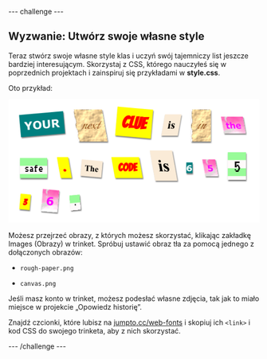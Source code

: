 \--- challenge \---

## Wyzwanie: Utwórz swoje własne style

Teraz stwórz swoje własne style klas i uczyń swój tajemniczy list jeszcze bardziej interesującym. Skorzystaj z CSS, którego nauczyłeś się w poprzednich projektach i zainspiruj się przykładami w **style.css**.

Oto przykład:

![zrzut ekranu](images/letter-fonts-challenge3.png)

Możesz przejrzeć obrazy, z których możesz skorzystać, klikając zakładkę Images (Obrazy) w trinket. Spróbuj ustawić obraz tła za pomocą jednego z dołączonych obrazów:

+ `rough-paper.png`

+ `canvas.png`

Jeśli masz konto w trinket, możesz podesłać własne zdjęcia, tak jak to miało miejsce w projekcie „Opowiedz historię”.

Znajdź czcionki, które lubisz na <a href="http://jumpto.cc/web-fonts" target="_blank">jumpto.cc/web-fonts</a> i skopiuj ich `<link>` i kod CSS do swojego trinketa, aby z nich skorzystać.

\--- /challenge \---